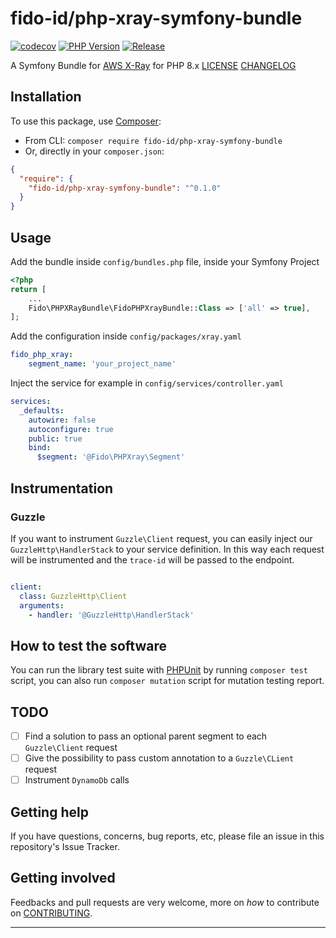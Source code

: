 # fido-id/php-xray-symfony-bundle
[![codecov](https://codecov.io/gh/fido-id/php-xray-symfony-bundle/branch/main/graph/badge.svg?token=h04cGNVGvx)](https://codecov.io/gh/fido-id/php-xray-symfony-bundle)
[![PHP Version](https://img.shields.io/badge/php->=8.0-blue)](https://www.php.net/releases/8.0/en.php)
[![Release](https://github.com/fido-id/php-xray-symfony-bundle/actions/workflows/release.yaml/badge.svg)](https://github.com/fido-id/php-xray-symfony-bundle/actions/workflows/release.yaml)


A Symfony Bundle for [AWS X-Ray](https://docs.aws.amazon.com/xray/latest/devguide/aws-xray.html) for PHP 8.x
[LICENSE](LICENSE.md)
[CHANGELOG](CHANGELOG-0.x.md)

## Installation

To use this package, use [Composer](https://getcomposer.org/):

* From CLI: `composer require fido-id/php-xray-symfony-bundle`
* Or, directly in your `composer.json`:

```json
{
  "require": {
    "fido-id/php-xray-symfony-bundle": "^0.1.0"
  }
}
```

## Usage

Add the bundle inside `config/bundles.php` file, inside your Symfony Project
```php
<?php
return [
    ...
    Fido\PHPXRayBundle\FidoPHPXrayBundle::Class => ['all' => true],
];
```

Add the configuration inside `config/packages/xray.yaml`
```yaml
fido_php_xray:
    segment_name: 'your_project_name'
```

Inject the service for example in `config/services/controller.yaml`
```yaml
services:
  _defaults:
    autowire: false
    autoconfigure: true
    public: true
    bind:
      $segment: '@Fido\PHPXray\Segment'
```

## Instrumentation

### Guzzle

If you want to instrument `Guzzle\Client` request, you can easily inject our `GuzzleHttp\HandlerStack` to your
service definition. In this way each request will be instrumented and the `trace-id` will be passed to the endpoint.

```yaml

client:
  class: GuzzleHttp\Client
  arguments:
    - handler: '@GuzzleHttp\HandlerStack'
```

## How to test the software

You can run the library test suite with [PHPUnit](https://phpunit.de/) by running `composer test` script, you can also run `composer mutation` script for mutation testing report.

## TODO

- [ ] Find a solution to pass an optional parent segment to each `Guzzle\Client` request
- [ ] Give the possibility to pass custom annotation to a `Guzzle\CLient` request
- [ ] Instrument `DynamoDb` calls 

## Getting help

If you have questions, concerns, bug reports, etc, please file an issue in this repository's Issue Tracker.

## Getting involved

Feedbacks and pull requests are very welcome, more on _how_ to contribute on [CONTRIBUTING](CONTRIBUTING.md).

----
